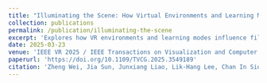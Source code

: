 ```yaml
---
title: "Illuminating the Scene: How Virtual Environments and Learning Modes Shape Film Lighting Mastery in Virtual Reality"
collection: publications
permalink: /publication/illuminating-the-scene
excerpt: 'Explores how VR environments and learning modes influence film lighting skills, awarded Best Papers - Honorable Mentions.'
date: 2025-03-23
venue: 'IEEE VR 2025 / IEEE Transactions on Visualization and Computer Graphics (TVCG), Los Angeles, USA'
paperurl: 'https://doi.org/10.1109/TVCG.2025.3549189'
citation: 'Zheng Wei, Jia Sun, Junxiang Liao, Lik-Hang Lee, Chan In Sio, Huamin Qu, Wai Tong, and Pan Hui*. 2025. Illuminating the Scene: How Virtual Environments and Learning Modes Shape Film Lighting Mastery in Virtual Reality. In: Proceedings of the IEEE Conference on Virtual Reality and 3D User Interfaces (VR 2025), co-published in IEEE Transactions on Visualization and Computer Graphics (TVCG), March 23–28, 2025. Los Angeles, USA. Best Papers - Honorable Mentions. DOI: 10.1109/TVCG.2025.3549189'
---
```

